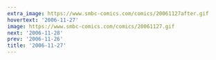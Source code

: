 ```yaml
---
extra_image: https://www.smbc-comics.com/comics/20061127after.gif
hovertext: '2006-11-27'
image: https://www.smbc-comics.com/comics/20061127.gif
next: '2006-11-28'
prev: '2006-11-26'
title: '2006-11-27'
---
```

